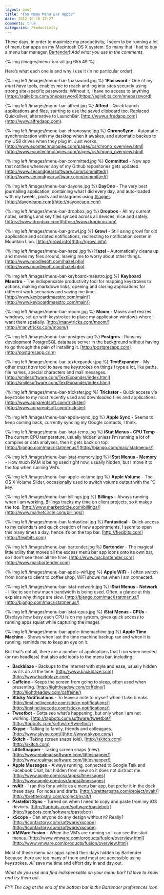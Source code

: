 ```yaml
---
layout: post
title: "Too Many Menu Bar Apps?"
date: 2012-10-16 17:27
comments: true
categories: Productivity
---
```


These days, in order to maximize my productivity, I seem to be running a lot of menu bar apps on my Macintosh OS X system. So many that I had to buy a menu bar manager, [Bartender](http://www.macbartender.com)! *Add what you use in the comments.*

{% img /images/menu-bar-all.jpg 655 49 %}

Here’s what each one is and why I use it (in no particular order):

{% img left /images/menu-bar-1password.jpg %} **1Password** - One of my *must have* tools, enables me to reach and log into sites securely using strong site-specific passwords. Without it, I have no access to anything [https://agilebits.com/onepassword](https://agilebits.com/onepassword)

{% img left /images/menu-bar-alfred.jpg %}  **Alfred** - Quick launch applications and files, starting to use the saved clipboard too. Replaced Quicksilver, alternative to LaunchBar. [http://www.alfredapp.com](http://www.alfredapp.com).

{% img left /images/menu-bar-chronosync.jpg %}  **ChronoSync** - Automatic synchronization with my desktop when it awakes, and automatic backup to my USB drives when they plug in. Just works. [http://www.econtechnologies.com/pages/cs/chrono_overview.html](http://www.econtechnologies.com/pages/cs/chrono_overview.html)

{% img left /images/menu-bar-committed.jpg %}  **Committed** - New app that notifies whenever any of my Github repositories gets updated. [http://www.secondgearsoftware.com/committed/](http://www.secondgearsoftware.com/committed/)

{% img left /images/menu-bar-dayone.jpg %}  **DayOne** - The very best journalling application, containing what I did every day, and auto-loaded  with my tweets, posts and instagrams using [Slogger](http://ttscoff.github.com/Slogger/). [http://dayoneapp.com](http://dayoneapp.com)

{% img left /images/menu-bar-dropbox.jpg %}  **Dropbox** - All my current notes, settings and key files synced across all devices, nice and safely. [https://www.dropbox.com](https://www.dropbox.com)

{% img left /images/menu-bar-growl.jpg %}  **Growl** - Still using growl for old application and scripted notifications, redirecting to notification center in Mountain Lion. [http://growl.info](http://growl.info)

{% img left /images/menu-bar-hazel.jpg %}  **Hazel** - Automatically cleans up and moves my files around, leaving me to worry about other things. [http://www.noodlesoft.com/hazel.php](http://www.noodlesoft.com/hazel.php)

{% img left /images/menu-bar-keyboard-maestro.jpg %}  **Keyboard Maestro** - The indispensable productivity tool for mapping keystrokes to actions, making markdown links, opening and closing applications for different work scenarios and saving me time. [http://www.keyboardmaestro.com/main/](http://www.keyboardmaestro.com/main/)

{% img left /images/menu-bar-moom.jpg %}  **Moom** - Moves and resizes windows, set up with keystrokes to place my application windows where I want them spatially. [http://manytricks.com/moom/](http://manytricks.com/moom/)

{% img left /images/menu-bar-postgres.jpg %}  **Postgres** - Runs my development PostgreSQL database server in the background without having to go through the pain of installing it. [http://postgresapp.com](http://postgresapp.com)

{% img left /images/menu-bar-textexpander.jpg %}  **TextExpander** - My other *must have* tool to save me keystrokes on things I type a lot, like paths, file names, special characters and mail messages. [http://smilesoftware.com/TextExpander/index.html](http://smilesoftware.com/TextExpander/index.html)

{% img left /images/menu-bar-trickster.jpg %}  **Trickster** - Quick access via keystroke to my most recently used and downloaded files and applications. [http://www.apparentsoft.com/trickster](http://www.apparentsoft.com/trickster)

{% img left /images/menu-bar-apple-sync.jpg %}  **Apple Sync** - Seems to keep coming back, currently syncing my Google contacts, I think.

{% img left /images/menu-bar-istat-temp.jpg %}  **iStat Menus - CPU Temp** - The current CPU temperature, usually hidden unless I’m running a lot of compiles or data analyses, then it gets back on top. [http://bjango.com/mac/istatmenus/](http://bjango.com/mac/istatmenus/)

{% img left /images/menu-bar-istat-memory.jpg %}  **iStat Menus - Memory** - How much RAM is being used right now, usually hidden, but I move it to the top when running VM’s.

{% img left /images/menu-bar-apple-volume.jpg %}  **Apple Volume** - The OS X Volume Slider, occasionally used to switch volume output with the ⌥ key.

{% img left /images/menu-bar-billings.jpg %}  **Billings** - Always running when I am working, Billings tracks my time on client projects, so it makes the top. [http://www.marketcircle.com/billings/](http://www.marketcircle.com/billings/)

{% img left /images/menu-bar-fantastical.jpg %}  **Fantastical** - Quick access to my calendars and quick creation of new appointments, I seem to open this many times a day, hence it’s on the top bar. [http://flexibits.com](http://flexibits.com)

{% img left /images/menu-bar-bartender.jpg %}  **Bartender** - The magical little utility that moves all the excess menu bar app icons onto its own bar, so I don’t see them all the time. [http://www.macbartender.com](http://www.macbartender.com)

{% img left /images/menu-bar-apple-wifi.jpg %}  **Apple WiFi** - I often switch from home to client to coffee shop, WiFi shows me when I am connected.

{% img left /images/menu-bar-istat-network.jpg %}  **iStat Menus - Network** - I like to see how much bandwidth is being used. Often, a glance at this explains why things are slow. [http://bjango.com/mac/istatmenus/](http://bjango.com/mac/istatmenus/)

{% img left /images/menu-bar-istat-cpus.jpg %}  **iStat Menus - CPUs** - Displays how busy each CPU is on my system, gives quick access to running apps (quiet while capturing the image).

{% img left /images/menu-bar-apple-timemachine.jpg %}  **Apple Time Machine** - Shows when last the time machine backup ran and when it is running, reminds me to keep an eye on it.

But that’s not all, there are a number of applications that I run when needed (or run headless) that also add icons to the menu bar, including:

*  **Backblaze** - Backups to the internet with style and ease, usually hidden as it’s on all the time. [http://www.backblaze.com](http://www.backblaze.com)
* **Caffeine** - Keeps the screen from going to sleep, often used when presenting. [http://lightheadsw.com/caffeine/](http://lightheadsw.com/caffeine/)
* **Sticky Notifications** - To leave a note to myself when I take breaks. [http://instinctivecode.com/sticky-notifications/](http://instinctivecode.com/sticky-notifications/)
* **Tweetbot** - Gotta see what’s happening, but only when I am not working. [http://tapbots.com/software/tweetbot/](http://tapbots.com/software/tweetbot/)
* **Skype** - Talking to family, friends and colleagues. [http://www.skype.com/](http://www.skype.com/)
* **Skitch** - Taking screen snaps (old). [http://skitch.com](http://skitch.com)
* **LittleSnapper** - Taking screen snaps (new). [http://www.realmacsoftware.com/littlesnapper/](http://www.realmacsoftware.com/littlesnapper/)
* **Apple Messages** - Always running, connected to Google Talk and Facebook Chat, but hidden from view so it does not distract me. [http://www.apple.com/osx/apps/#messages](http://www.apple.com/osx/apps/#messages)
* **nvAlt** - I ran this for a while as a menu bar app, but prefer it in the dock these days. For notes and drafts. [http://brettterpstra.com/project/nvalt/](http://brettterpstra.com/project/nvalt/)
* **PasteBot Sync** - Turned on when I need to copy and paste from my iOS devices.  [http://tapbots.com/software/pastebot/](http://tapbots.com/software/pastebot/)
* **xScope** - Can anyone do any design without it? Really? [http://iconfactory.com/software/xscope](http://iconfactory.com/software/xscope)
* **VMWare Fusion** - When the VM’s are running so I can see the start menus. [http://www.vmware.com/products/fusion/overview.html](http://www.vmware.com/products/fusion/overview.html)

Most of these menu bar apps spend their days hidden by Bartender because there are too many of them and most are accessible using keystrokes. *All* save me time and effort day in and day out.

*What do you use and find indispensable on your menu bar? I’d love to know and try them out.*

*FYI: The cog at the end of the bottom bar is the Bartender preferences icon.*
